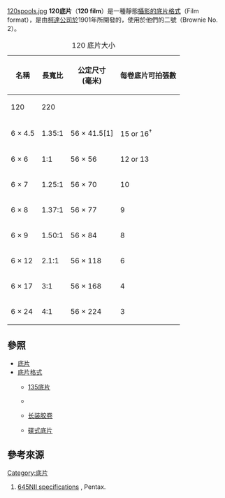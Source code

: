 [120spools.jpg](https://zh.wikipedia.org/wiki/File:120spools.jpg "fig:120spools.jpg")
**120底片**（**120
film**）是一種靜態[攝影的](https://zh.wikipedia.org/wiki/攝影 "wikilink")[底片格式](../Page/底片格式.md "wikilink")（Film
format），是由[柯達公司於](https://zh.wikipedia.org/wiki/伊士曼柯達公司 "wikilink")1901年所開發的，使用於他們的二號（Brownie
No. 2）。

<table>
<caption>120 底片大小</caption>
<thead>
<tr class="header">
<th><p>名稱</p></th>
<th><p>長寬比</p></th>
<th><p>公定尺寸<br />
(毫米)</p></th>
<th><p>每卷底片可拍張數</p></th>
</tr>
</thead>
<tbody>
<tr class="odd">
<td><p>120</p></td>
<td><p>220</p></td>
<td></td>
<td></td>
</tr>
<tr class="even">
<td><p>6 × 4.5</p></td>
<td><p>1.35:1</p></td>
<td><p>56 × 41.5[1]</p></td>
<td><p>15 or 16<sup>†</sup></p></td>
</tr>
<tr class="odd">
<td><p>6 × 6</p></td>
<td><p>1:1</p></td>
<td><p>56 × 56</p></td>
<td><p>12 or 13</p></td>
</tr>
<tr class="even">
<td><p>6 × 7</p></td>
<td><p>1.25:1</p></td>
<td><p>56 × 70</p></td>
<td><p>10</p></td>
</tr>
<tr class="odd">
<td><p>6 × 8</p></td>
<td><p>1.37:1</p></td>
<td><p>56 × 77</p></td>
<td><p>9</p></td>
</tr>
<tr class="even">
<td><p>6 × 9</p></td>
<td><p>1.50:1</p></td>
<td><p>56 × 84</p></td>
<td><p>8</p></td>
</tr>
<tr class="odd">
<td><p>6 × 12</p></td>
<td><p>2.1:1</p></td>
<td><p>56 × 118</p></td>
<td><p>6</p></td>
</tr>
<tr class="even">
<td><p>6 × 17</p></td>
<td><p>3:1</p></td>
<td><p>56 × 168</p></td>
<td><p>4</p></td>
</tr>
<tr class="odd">
<td><p>6 × 24</p></td>
<td><p>4:1</p></td>
<td><p>56 × 224</p></td>
<td><p>3</p></td>
</tr>
</tbody>
</table>

## 參照

  - [底片](../Page/底片.md "wikilink")
  - [底片格式](../Page/底片格式.md "wikilink")
      - [135底片](../Page/135底片.md "wikilink")

      -
      - [长装胶卷](https://zh.wikipedia.org/wiki/长装胶卷 "wikilink")

      - [碟式底片](../Page/碟式底片.md "wikilink")

## 參考來源

<references/>

[Category:底片](https://zh.wikipedia.org/wiki/Category:底片 "wikilink")

1.  [645NII
    specifications](http://www.pentax.jp/english/imaging/filmcamera/medium/645n2/spec.html)
    , Pentax.